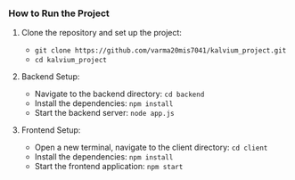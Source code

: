 
### How to Run the Project

1. Clone the repository and set up the project:
   - `git clone https://github.com/varma20mis7041/kalvium_project.git`
   - `cd kalvium_project`

2. Backend Setup:
   - Navigate to the backend directory: `cd backend`
   - Install the dependencies: `npm install`
   - Start the backend server: `node app.js`

3. Frontend Setup:
   - Open a new terminal, navigate to the client directory: `cd client`
   - Install the dependencies: `npm install`
   - Start the frontend application: `npm start`



